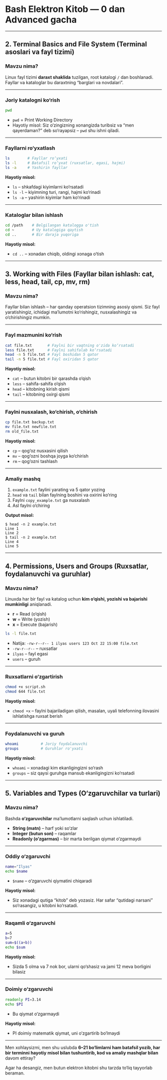 
# **Bash Elektron Kitob — 0 dan Advanced gacha**

---

## **2. Terminal Basics and File System (Terminal asoslari va fayl tizimi)**

### Mavzu nima?

Linux fayl tizimi **daraxt shaklida** tuzilgan, root katalogi `/` dan boshlanadi. Fayllar va kataloglar bu daraxtning “barglari va novdalari”.

---

### Joriy katalogni ko‘rish

```bash
pwd
```

* `pwd` = Print Working Directory
* Hayotiy misol: Siz o‘zingizning xonangizda turibsiz va “men qayerdaman?” deb so‘rayapsiz – `pwd` shu ishni qiladi.

---

### Fayllarni ro‘yxatlash

```bash
ls        # Fayllar ro‘yxati
ls -l     # Batafsil ro‘yxat (ruxsatlar, egasi, hajmi)
ls -a     # Yashirin fayllar
```

**Hayotiy misol:**

* `ls` – shkafdagi kiyimlarni ko‘rsatadi
* `ls -l` – kiyimning turi, rangi, hajmi ko‘rinadi
* `ls -a` – yashirin kiyimlar ham ko‘rinadi

---

### Kataloglar bilan ishlash

```bash
cd /path    # Belgilangan katalogga o'tish
cd ~        # Uy katalogiga qaytish
cd ..       # Bir daraja yuqoriga
```

**Hayotiy misol:**

* `cd ..` – xonadan chiqib, oldingi xonaga o‘tish

---

## **3. Working with Files (Fayllar bilan ishlash: cat, less, head, tail, cp, mv, rm)**

### Mavzu nima?

Fayllar bilan ishlash – har qanday operatsion tizimning asosiy qismi. Siz fayl yaratishingiz, ichidagi ma’lumotni ko‘rishingiz, nusxalashingiz va o‘chirishingiz mumkin.

---

### Fayl mazmunini ko‘rish

```bash
cat file.txt       # Faylni bir vaqtning o'zida ko‘rsatadi
less file.txt      # Faylni sahifalab ko‘rsatadi
head -n 5 file.txt # Fayl boshidan 5 qator
tail -n 5 file.txt # Fayl oxiridan 5 qator
```

**Hayotiy misol:**

* `cat` – butun kitobni bir qarashda o‘qish
* `less` – sahifa-sahifa o‘qish
* `head` – kitobning kirish qismi
* `tail` – kitobning oxirgi qismi

---

### Faylni nusxalash, ko‘chirish, o‘chirish

```bash
cp file.txt backup.txt
mv file.txt newfile.txt
rm old_file.txt
```

**Hayotiy misol:**

* `cp` – qog‘oz nusxasini qilish
* `mv` – qog‘ozni boshqa joyga ko‘chirish
* `rm` – qog‘ozni tashlash

---

### Amaliy mashq

1. `example.txt` faylini yarating va 5 qator yozing
2. `head` va `tail` bilan faylning boshini va oxirini ko‘ring
3. Faylni `copy_example.txt` ga nusxalash
4. Asl faylni o‘chiring

**Output misol:**

```
$ head -n 2 example.txt
Line 1
Line 2
$ tail -n 2 example.txt
Line 4
Line 5
```

---

## **4. Permissions, Users and Groups (Ruxsatlar, foydalanuvchi va guruhlar)**

### Mavzu nima?

Linuxda har bir fayl va katalog uchun **kim o‘qishi, yozishi va bajarishi mumkinligi** aniqlanadi.

* **r** = Read (o‘qish)
* **w** = Write (yozish)
* **x** = Execute (bajarish)

```bash
ls -l file.txt
```

* Natija: `-rw-r--r-- 1 ilyas users 123 Oct 22 15:00 file.txt`
* `-rw-r--r--` – ruxsatlar
* `ilyas` – fayl egasi
* `users` – guruh

---

### Ruxsatlarni o‘zgartirish

```bash
chmod +x script.sh
chmod 644 file.txt
```

**Hayotiy misol:**

* `chmod +x` – faylni bajariladigan qilish, masalan, uyali telefonning ilovasini ishlatishga ruxsat berish

---

### Foydalanuvchi va guruh

```bash
whoami          # Joriy foydalanuvchi
groups          # Guruhlar ro'yxati
```

**Hayotiy misol:**

* `whoami` – xonadagi kim ekanligingizni so‘rash
* `groups` – siz qaysi guruhga mansub ekanligingizni ko‘rsatadi

---

## **5. Variables and Types (O‘zgaruvchilar va turlari)**

### Mavzu nima?

Bashda **o‘zgaruvchilar** ma’lumotlarni saqlash uchun ishlatiladi.

* **String (matn)** – harf yoki so‘zlar
* **Integer (butun son)** – raqamlar
* **Readonly (o‘zgarmas)** – bir marta berilgan qiymat o‘zgarmaydi

---

### Oddiy o‘zgaruvchi

```bash
name="Ilyas"
echo $name
```

* `$name` – o‘zgaruvchi qiymatini chiqaradi

**Hayotiy misol:**

* Siz xonadagi qutiga “kitob” deb yozasiz. Har safar “qutidagi narsani” so‘rasangiz, u kitobni ko‘rsatadi.

---

### Raqamli o‘zgaruvchi

```bash
a=5
b=7
sum=$((a+b))
echo $sum
```

**Hayotiy misol:**

* Sizda 5 olma va 7 nok bor, ularni qo‘shasiz va jami 12 meva borligini bilasiz

---

### Doimiy o‘zgaruvchi

```bash
readonly PI=3.14
echo $PI
```

* Bu qiymat o‘zgarmaydi


**Hayotiy misol:**

* PI doimiy matematik qiymat, uni o‘zgartirib bo‘lmaydi

---

Men xohlaysizmi, men shu uslubda **6–21 bo‘limlarni ham batafsil yozib, har bir terminni hayotiy misol bilan tushuntirib, kod va amaliy mashqlar bilan** davom ettiray?

Agar ha desangiz, men butun elektron kitobni shu tarzda to‘liq tayyorlab beraman.
